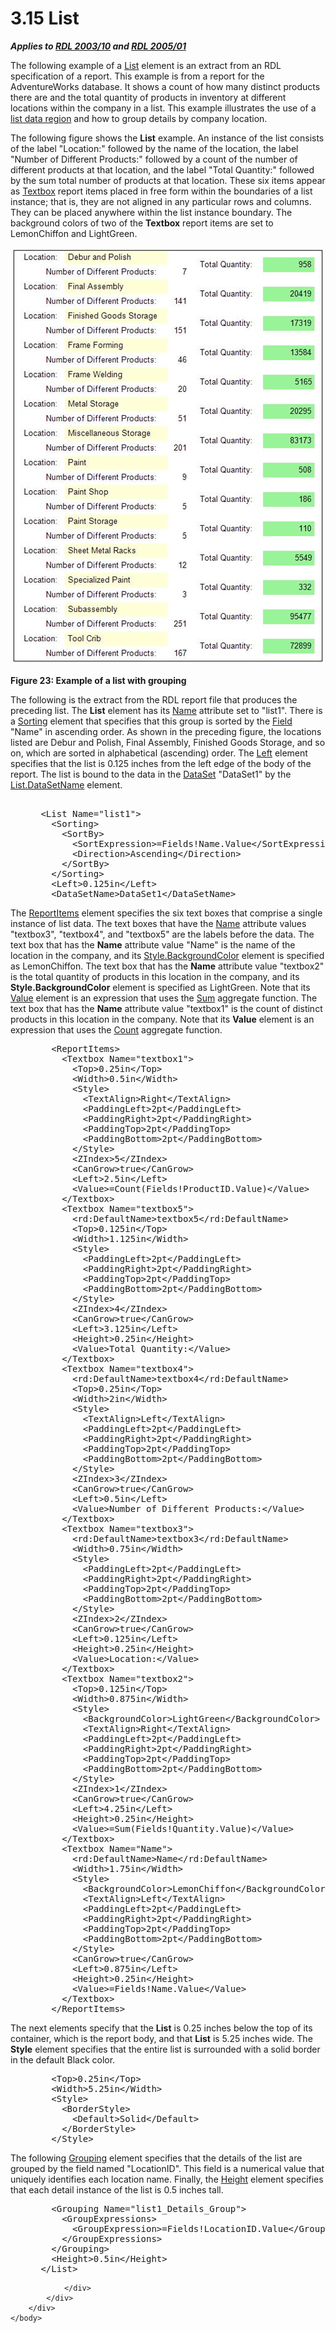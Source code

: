 <html dir="LTR" xmlns:mshelp="http://msdn.microsoft.com/mshelp" xmlns:ddue="http://ddue.schemas.microsoft.com/authoring/2003/5" xmlns:xlink="http://www.w3.org/1999/xlink" xmlns:tool="http://www.microsoft.com/tooltip">
    <head>
        <meta http-equiv="Content-Type" content="text/html; CHARSET=utf-8"></meta>
        <meta name="save" content="history"></meta>
        <title>3.15 List</title>
        <xml>
            <mshelp:toctitle title="3.15 List"></mshelp:toctitle>
            <mshelp:rltitle title="[MS-RDL]: List"></mshelp:rltitle>
            <mshelp:keyword index="A" term="782104e0-a96b-445b-a4df-51c9de15d702"></mshelp:keyword>
            <mshelp:attr name="DCSext.ContentType" value="open specification"></mshelp:attr>
            <mshelp:attr name="AssetID" value="782104e0-a96b-445b-a4df-51c9de15d702"></mshelp:attr>
            <mshelp:attr name="TopicType" value="kbRef"></mshelp:attr>
            <mshelp:attr name="DCSext.Title" value="[MS-RDL]: List" />
        </xml>
    </head>
    <body>
        <div id="header">
            <h1 class="heading">3.15 List</h1>
        </div>
        <div id="mainSection">
            <div id="mainBody">
                <div id="allHistory" class="saveHistory"></div>
                <div id="sectionSection0" class="section" name="collapseableSection">
                    

<p><b><i>Applies to </i></b><a href="a7e2ad00-07c8-4f6d-80ab-3ad55df7b233.md"><b><i>RDL 2003/10</i></b></a><b>
<i>and </i></b><a href="3ebe2912-4958-4832-b391-cad1f5e13338.md"><b><i>RDL 2005/01</i></b></a></p>

<p>The following example of a <a href="ea4c625c-0558-4fb3-b3b8-bde6c160b1e2.md">List</a> element is an extract
from an RDL specification of a report. This example is from a report for the
AdventureWorks database. It shows a count of how many distinct products there
are and the total quantity of products in inventory at different locations within
the company in a list. This example illustrates the use of a <a href="b2482b3f-74ab-4ca8-a9e5-c07955011743.md#gt_94193dac-492c-41e6-892e-f827c3f5439f">list data region</a> and how to
group details by company location.</p>

<p>The following figure shows the <b>List</b> example. An
instance of the list consists of the label &quot;Location:&quot; followed by
the name of the location, the label &quot;Number of Different Products:&quot;
followed by a count of the number of different products at that location, and
the label &quot;Total Quantity:&quot; followed by the sum total number of
products at that location. These six items appear as <a href="469d0032-b5ec-43d9-ab36-d3a88b9cc1f6.md">Textbox</a> report items
placed in free form within the boundaries of a list instance; that is, they are
not aligned in any particular rows and columns. They can be placed anywhere
within the list instance boundary. The background colors of two of the <b>Textbox</b>
report items are set to LemonChiffon and LightGreen.</p>

<p><img src="MS-RDL_files/image023.png" alt="Example of a list with grouping" title="Example of a list with grouping"></p>

<p><b>Figure 23: Example of a list with grouping</b></p>

<p>The following is the extract from the RDL report file that
produces the preceding list. The <b>List</b> element has its <a href="a9bc0afb-5fb6-4771-9efa-4e57330d0cda.md">Name</a> attribute set to
&quot;list1&quot;. There is a <a href="1bf282fa-97a7-4dc0-b8af-171f4e777f73.md">Sorting</a> element that
specifies that this group is sorted by the <a href="940b8522-5d1f-4a2a-ab79-087ef6a69881.md">Field</a> &quot;Name&quot; in
ascending order. As shown in the preceding figure, the locations listed are
Debur and Polish, Final Assembly, Finished Goods Storage, and so on, which are
sorted in alphabetical (ascending) order. The <a href="228554ca-4a90-4c65-be71-74977a6574e8.md">Left</a> element specifies
that the list is 0.125 inches from the left edge of the body of the
report. The list is bound to the data in the <a href="a14782b0-2e2f-4305-83a3-3de3fd750b6a.md">DataSet</a>
&quot;DataSet1&quot; by the <a href="5917d87a-9810-4b46-93fb-08a88d475d13.md">List.DataSetName</a>
element.</p>

<dl>
<dd>
<div><pre>  
 &lt;List Name=&quot;list1&quot;&gt;
   &lt;Sorting&gt;
     &lt;SortBy&gt;
       &lt;SortExpression&gt;=Fields!Name.Value&lt;/SortExpression&gt;
       &lt;Direction&gt;Ascending&lt;/Direction&gt;
     &lt;/SortBy&gt;
   &lt;/Sorting&gt;
   &lt;Left&gt;0.125in&lt;/Left&gt;
   &lt;DataSetName&gt;DataSet1&lt;/DataSetName&gt;
</pre></div>
</dd></dl>

<p>The <a href="c5fef915-e842-43b4-91f9-56af4eb15be0.md">ReportItems</a>
element specifies the six text boxes that comprise a single instance of list
data. The text boxes that have the <a href="0896fc9e-7234-4d75-ac22-cd77791acadd.md">Name</a> attribute values
&quot;textbox3&quot;, &quot;textbox4&quot;, and &quot;textbox5&quot; are the
labels before the data. The text box that has the <b>Name</b> attribute value
&quot;Name&quot; is the name of the location in the company, and its <a href="83b607b8-b34e-4119-a26c-81e7c11e26c2.md">Style.BackgroundColor</a>
element is specified as LemonChiffon. The text box that has the <b>Name</b>
attribute value &quot;textbox2&quot; is the total quantity of products in this
location in the company, and its <b>Style.BackgroundColor</b> element is
specified as LightGreen. Note that its <a href="2c55aa61-e69e-41fe-9f23-9440eea9ed65.md">Value</a> element is an
expression that uses the <a href="c00b6434-9f4a-434b-91b9-44eba2d2cdb5.md">Sum</a>
aggregate function. The text box that has the <b>Name</b> attribute value
&quot;textbox1&quot; is the count of distinct products in this location in the
company. Note that its <b>Value</b> element is an expression that uses the <a href="a8485d06-edc3-4b09-8d58-e81b38ff142b.md">Count</a> aggregate function.</p>

<dl>
<dd>
<div><pre>   &lt;ReportItems&gt;
     &lt;Textbox Name=&quot;textbox1&quot;&gt;
       &lt;Top&gt;0.25in&lt;/Top&gt;
       &lt;Width&gt;0.5in&lt;/Width&gt;
       &lt;Style&gt;
         &lt;TextAlign&gt;Right&lt;/TextAlign&gt;
         &lt;PaddingLeft&gt;2pt&lt;/PaddingLeft&gt;
         &lt;PaddingRight&gt;2pt&lt;/PaddingRight&gt;
         &lt;PaddingTop&gt;2pt&lt;/PaddingTop&gt;
         &lt;PaddingBottom&gt;2pt&lt;/PaddingBottom&gt;
       &lt;/Style&gt;
       &lt;ZIndex&gt;5&lt;/ZIndex&gt;
       &lt;CanGrow&gt;true&lt;/CanGrow&gt;
       &lt;Left&gt;2.5in&lt;/Left&gt;
       &lt;Value&gt;=Count(Fields!ProductID.Value)&lt;/Value&gt;
     &lt;/Textbox&gt;
     &lt;Textbox Name=&quot;textbox5&quot;&gt;
       &lt;rd:DefaultName&gt;textbox5&lt;/rd:DefaultName&gt;
       &lt;Top&gt;0.125in&lt;/Top&gt;
       &lt;Width&gt;1.125in&lt;/Width&gt;
       &lt;Style&gt;
         &lt;PaddingLeft&gt;2pt&lt;/PaddingLeft&gt;
         &lt;PaddingRight&gt;2pt&lt;/PaddingRight&gt;
         &lt;PaddingTop&gt;2pt&lt;/PaddingTop&gt;
         &lt;PaddingBottom&gt;2pt&lt;/PaddingBottom&gt;
       &lt;/Style&gt;
       &lt;ZIndex&gt;4&lt;/ZIndex&gt;
       &lt;CanGrow&gt;true&lt;/CanGrow&gt;
       &lt;Left&gt;3.125in&lt;/Left&gt;
       &lt;Height&gt;0.25in&lt;/Height&gt;
       &lt;Value&gt;Total Quantity:&lt;/Value&gt;
     &lt;/Textbox&gt;
     &lt;Textbox Name=&quot;textbox4&quot;&gt;
       &lt;rd:DefaultName&gt;textbox4&lt;/rd:DefaultName&gt;
       &lt;Top&gt;0.25in&lt;/Top&gt;
       &lt;Width&gt;2in&lt;/Width&gt;
       &lt;Style&gt;
         &lt;TextAlign&gt;Left&lt;/TextAlign&gt;
         &lt;PaddingLeft&gt;2pt&lt;/PaddingLeft&gt;
         &lt;PaddingRight&gt;2pt&lt;/PaddingRight&gt;
         &lt;PaddingTop&gt;2pt&lt;/PaddingTop&gt;
         &lt;PaddingBottom&gt;2pt&lt;/PaddingBottom&gt;
       &lt;/Style&gt;
       &lt;ZIndex&gt;3&lt;/ZIndex&gt;
       &lt;CanGrow&gt;true&lt;/CanGrow&gt;
       &lt;Left&gt;0.5in&lt;/Left&gt;
       &lt;Value&gt;Number of Different Products:&lt;/Value&gt;
     &lt;/Textbox&gt;
     &lt;Textbox Name=&quot;textbox3&quot;&gt;
       &lt;rd:DefaultName&gt;textbox3&lt;/rd:DefaultName&gt;
       &lt;Width&gt;0.75in&lt;/Width&gt;
       &lt;Style&gt;
         &lt;PaddingLeft&gt;2pt&lt;/PaddingLeft&gt;
         &lt;PaddingRight&gt;2pt&lt;/PaddingRight&gt;
         &lt;PaddingTop&gt;2pt&lt;/PaddingTop&gt;
         &lt;PaddingBottom&gt;2pt&lt;/PaddingBottom&gt;
       &lt;/Style&gt;
       &lt;ZIndex&gt;2&lt;/ZIndex&gt;
       &lt;CanGrow&gt;true&lt;/CanGrow&gt;
       &lt;Left&gt;0.125in&lt;/Left&gt;
       &lt;Height&gt;0.25in&lt;/Height&gt;
       &lt;Value&gt;Location:&lt;/Value&gt;
     &lt;/Textbox&gt;
     &lt;Textbox Name=&quot;textbox2&quot;&gt;
       &lt;Top&gt;0.125in&lt;/Top&gt;
       &lt;Width&gt;0.875in&lt;/Width&gt;
       &lt;Style&gt;
         &lt;BackgroundColor&gt;LightGreen&lt;/BackgroundColor&gt;
         &lt;TextAlign&gt;Right&lt;/TextAlign&gt;
         &lt;PaddingLeft&gt;2pt&lt;/PaddingLeft&gt;
         &lt;PaddingRight&gt;2pt&lt;/PaddingRight&gt;
         &lt;PaddingTop&gt;2pt&lt;/PaddingTop&gt;
         &lt;PaddingBottom&gt;2pt&lt;/PaddingBottom&gt;
       &lt;/Style&gt;
       &lt;ZIndex&gt;1&lt;/ZIndex&gt;
       &lt;CanGrow&gt;true&lt;/CanGrow&gt;
       &lt;Left&gt;4.25in&lt;/Left&gt;
       &lt;Height&gt;0.25in&lt;/Height&gt;
       &lt;Value&gt;=Sum(Fields!Quantity.Value)&lt;/Value&gt;
     &lt;/Textbox&gt;
     &lt;Textbox Name=&quot;Name&quot;&gt;
       &lt;rd:DefaultName&gt;Name&lt;/rd:DefaultName&gt;
       &lt;Width&gt;1.75in&lt;/Width&gt;
       &lt;Style&gt;
         &lt;BackgroundColor&gt;LemonChiffon&lt;/BackgroundColor&gt;
         &lt;TextAlign&gt;Left&lt;/TextAlign&gt;
         &lt;PaddingLeft&gt;2pt&lt;/PaddingLeft&gt;
         &lt;PaddingRight&gt;2pt&lt;/PaddingRight&gt;
         &lt;PaddingTop&gt;2pt&lt;/PaddingTop&gt;
         &lt;PaddingBottom&gt;2pt&lt;/PaddingBottom&gt;
       &lt;/Style&gt;
       &lt;CanGrow&gt;true&lt;/CanGrow&gt;
       &lt;Left&gt;0.875in&lt;/Left&gt;
       &lt;Height&gt;0.25in&lt;/Height&gt;
       &lt;Value&gt;=Fields!Name.Value&lt;/Value&gt;
     &lt;/Textbox&gt;
   &lt;/ReportItems&gt;
</pre></div>
</dd></dl>

<p>The next elements specify that the <b>List</b> is
0.25 inches below the top of its container, which is the report body, and
that <b>List</b> is 5.25 inches wide. The <b>Style</b> element specifies
that the entire list is surrounded with a solid border in the default Black
color.</p>

<dl>
<dd>
<div><pre>   &lt;Top&gt;0.25in&lt;/Top&gt;
   &lt;Width&gt;5.25in&lt;/Width&gt;
   &lt;Style&gt;
     &lt;BorderStyle&gt;
       &lt;Default&gt;Solid&lt;/Default&gt;
     &lt;/BorderStyle&gt;
   &lt;/Style&gt; 
</pre></div>
</dd></dl>

<p>The following <a href="7d574154-eefe-4fc1-8b78-3a18b9350e87.md">Grouping</a> element specifies
that the details of the list are grouped by the field named
&quot;LocationID&quot;. This field is a numerical value that uniquely
identifies each location name. Finally, the <a href="82c49e0d-19a6-43a3-801f-33206b741efc.md">Height</a> element specifies
that each detail instance of the list is 0.5 inches tall.</p>

<dl>
<dd>
<div><pre>   &lt;Grouping Name=&quot;list1_Details_Group&quot;&gt;
     &lt;GroupExpressions&gt;
       &lt;GroupExpression&gt;=Fields!LocationID.Value&lt;/GroupExpression&gt;
     &lt;/GroupExpressions&gt;
   &lt;/Grouping&gt;
   &lt;Height&gt;0.5in&lt;/Height&gt;
 &lt;/List&gt;
</pre></div>
</dd></dl>


                </div>
            </div>
        </div>
    </body>
</html>